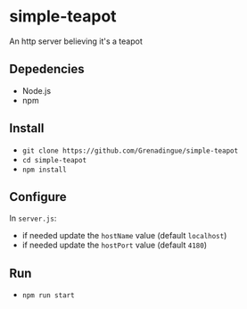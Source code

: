 # simple-teapot
An http server believing it's a teapot

## Depedencies
- Node.js
- npm

## Install
- `git clone https://github.com/Grenadingue/simple-teapot`
- `cd simple-teapot`
- `npm install`

## Configure
In `server.js`:
- if needed update the `hostName` value (default `localhost`)
- if needed update the `hostPort` value (default `4180`)

## Run
- `npm run start`
